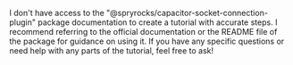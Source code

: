 I don't have access to the "@spryrocks/capacitor-socket-connection-plugin" package documentation to create a tutorial with accurate steps. I recommend referring to the official documentation or the README file of the package for guidance on using it. If you have any specific questions or need help with any parts of the tutorial, feel free to ask!